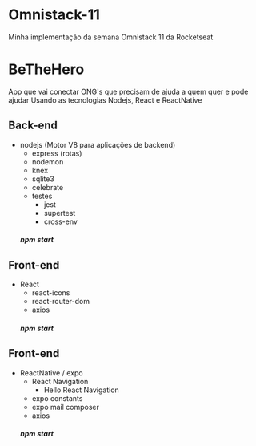 # Omnistack-11
Minha implementação da semana Omnistack 11 da Rocketseat

# BeTheHero
App que vai conectar ONG's que precisam de ajuda a quem quer e pode ajudar
Usando as tecnologias Nodejs, React e ReactNative

## Back-end
- nodejs (Motor V8 para aplicações de backend)
  - express (rotas)
  - nodemon
  - knex
  - sqlite3
  - celebrate
  - testes
    - jest
    - supertest
    - cross-env
  ##### npm start

## Front-end
- React
  - react-icons
  - react-router-dom
  - axios
  ##### npm start

## Front-end
- ReactNative / expo
  - React Navigation
    - Hello React Navigation
  - expo constants
  - expo mail composer
  - axios
  ##### npm start
